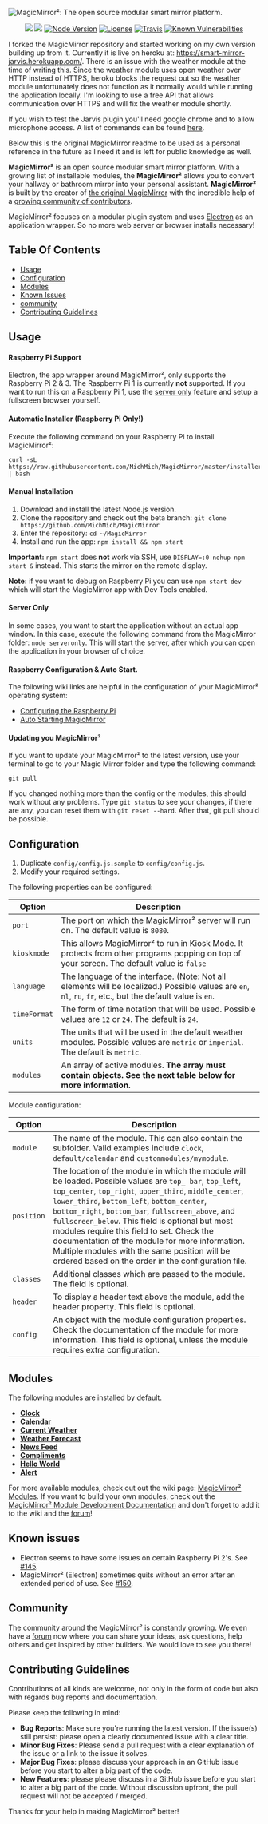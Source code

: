 ![MagicMirror²: The open source modular smart mirror platform. ](.github/header.png)

<p align="center">
	<a href="https://david-dm.org/gndimitro/MagicMirror" title="dependencies status"><img src="https://david-dm.org/gndimitro/MagicMirror/status.svg"/></a>
	<a href="https://david-dm.org/gndimitro/MagicMirror?type=dev" title="devDependencies status"><img src="https://david-dm.org/gndimitro/MagicMirror/dev-status.svg"/></a>
	<a href="https://nodejs.org"><img src="https://img.shields.io/badge/node-v5.10.1-brightgreen.svg" alt="Node Version"></a>
	<a href="http://choosealicense.com/licenses/mit"><img src="https://img.shields.io/badge/license-MIT-blue.svg" alt="License"></a>
	<a href="https://travis-ci.org/gndimitro/MagicMirrorr"><img src="https://travis-ci.org/gndimitro/MagicMirror.svg?branch=master" alt="Travis"></a>
	<a href="https://snyk.io/test/github/gndimitro/magicmirror"><img src="https://snyk.io/test/github/gndimitro/magicmirror/badge.svg" alt="Known Vulnerabilities" data-canonical-src="https://snyk.io/test/github/gndimitro/magicmirror" style="max-width:100%;"></a>
</p>

I forked the MagicMirror repository and started working on my own version building up from it. Currently it is live on heroku at: https://smart-mirror-jarvis.herokuapp.com/. There is an issue with the weather module at the time of writing this. Since the weather module uses open weather over HTTP instead of HTTPS, heroku blocks the request out so the weather module unfortunately does not function as it normally would while running the application locally. I'm looking to use a free API that allows communication over HTTPS and will fix the weather module shortly.

If you wish to test the Jarvis plugin you'll need google chrome and to allow microphone access. A list of commands can be found [here](modules/jarvis/README.md#commands).

Below this is the original MagicMirror readme to be used as a personal reference in the future as I need it and is left for public knowledge as well.

**MagicMirror²** is an open source modular smart mirror platform. With a growing list of installable modules, the **MagicMirror²** allows you to convert your hallway or bathroom mirror into your personal assistant. **MagicMirror²** is built by the creator of [the original MagicMirror](http://michaelteeuw.nl/tagged/magicmirror) with the incredible help of a [growing community of contributors](https://github.com/MichMich/MagicMirror/graphs/contributors).

MagicMirror² focuses on a modular plugin system and uses [Electron](http://electron.atom.io/) as an application wrapper. So no more web server or browser installs necessary!

## Table Of Contents

- [Usage](#usage)
- [Configuration](#configuration)
- [Modules](#modules)
- [Known Issues](#known-issues)
- [community](#community)
- [Contributing Guidelines](#contributing-guidelines)

## Usage

#### Raspberry Pi Support
Electron, the app wrapper around MagicMirror², only supports the Raspberry Pi 2 & 3. The Raspberry Pi 1 is currently **not** supported. If you want to run this on a Raspberry Pi 1, use the [server only](#server-only) feature and setup a fullscreen browser yourself.

#### Automatic Installer (Raspberry Pi Only!)

Execute the following command on your Raspberry Pi to install MagicMirror²:
````
curl -sL https://raw.githubusercontent.com/MichMich/MagicMirror/master/installers/raspberry.sh | bash
````

#### Manual Installation

1. Download and install the latest Node.js version.
2. Clone the repository and check out the beta branch: `git clone https://github.com/MichMich/MagicMirror`
3. Enter the repository: `cd ~/MagicMirror`
4. Install and run the app: `npm install && npm start`

**Important:** `npm start` does **not** work via SSH, use `DISPLAY=:0 nohup npm start &` instead. This starts the mirror on the remote display.

**Note:** if you want to debug on Raspberry Pi you can use `npm start dev` which will start the MagicMirror app with Dev Tools enabled.

#### Server Only

In some cases, you want to start the application without an actual app window. In this case, execute the following command from the MagicMirror folder: `node serveronly`. This will start the server, after which you can open the application in your browser of choice.

#### Raspberry Configuration & Auto Start.

The following wiki links are helpful in the configuration of your MagicMirror² operating system:
- [Configuring the Raspberry Pi](https://github.com/MichMich/MagicMirror/wiki/Configuring-the-Raspberry-Pi)
- [Auto Starting MagicMirror](https://github.com/MichMich/MagicMirror/wiki/Auto-Starting-MagicMirror)

#### Updating you MagicMirror²

If you want to update your MagicMirror² to the latest version, use your terminal to go to your Magic Mirror folder and type the following command:

````
git pull
````

If you changed nothing more than the config or the modules, this should work without any problems.
Type `git status` to see your changes, if there are any, you can reset them with `git reset --hard`. After that, git pull should be possible.

## Configuration

1. Duplicate `config/config.js.sample` to `config/config.js`.
2. Modify your required settings.

The following properties can be configured:


| **Option** | **Description** |
| --- | --- |
| `port` | The port on which the MagicMirror² server will run on. The default value is `8080`. |
| `kioskmode` | This allows MagicMirror² to run in Kiosk Mode. It protects from other programs popping on top of your screen. The default value is `false`|
| `language` | The language of the interface. (Note: Not all elements will be localized.) Possible values are `en`, `nl`, `ru`, `fr`, etc., but the default value is `en`. |
| `timeFormat` | The form of time notation that will be used. Possible values are `12` or `24`. The default is `24`. |
| `units` | The units that will be used in the default weather modules. Possible values are `metric` or `imperial`. The default is `metric`. |
| `modules` | An array of active modules. **The array must contain objects. See the next table below for more information.** |

Module configuration:

| **Option** | **Description** |
| --- | --- |
| `module` | The name of the module. This can also contain the subfolder. Valid examples include `clock`, `default/calendar` and `custommodules/mymodule`. |
| `position` | The location of the module in which the module will be loaded. Possible values are `top_ bar`, `top_left`, `top_center`, `top_right`, `upper_third`, `middle_center`, `lower_third`, `bottom_left`, `bottom_center`, `bottom_right`, `bottom_bar`, `fullscreen_above`, and `fullscreen_below`. This field is optional but most modules require this field to set. Check the documentation of the module for more information. Multiple modules with the same position will be ordered based on the order in the configuration file. |
| `classes` | Additional classes which are passed to the module. The field is optional. |
| `header` | To display a header text above the module, add the header property. This field is optional. |
| `config` | An object with the module configuration properties. Check the documentation of the module for more information. This field is optional, unless the module requires extra configuration. |

## Modules

The following modules are installed by default.

- [**Clock**](modules/default/clock)
- [**Calendar**](modules/default/calendar)
- [**Current Weather**](modules/default/currentweather)
- [**Weather Forecast**](modules/default/weatherforecast)
- [**News Feed**](modules/default/newsfeed)
- [**Compliments**](modules/default/compliments)
- [**Hello World**](modules/default/helloworld)
- [**Alert**](modules/default/alert)

For more available modules, check out out the wiki page: [MagicMirror² Modules](https://github.com/MichMich/MagicMirror/wiki/MagicMirror²-Modules). If you want to build your own modules, check out the [MagicMirror² Module Development Documentation](modules) and don't forget to add it to the wiki and the [forum](https://forum.magicmirror.builders/category/7/showcase)!

## Known issues

- Electron seems to have some issues on certain Raspberry Pi 2's. See [#145](https://github.com/MichMich/MagicMirror/issues/145).
- MagicMirror² (Electron) sometimes quits without an error after an extended period of use. See [#150](https://github.com/MichMich/MagicMirror/issues/150).

## Community

The community around the MagicMirror² is constantly growing. We even have a [forum](https://forum.magicmirror.builders) now where you can share your ideas, ask questions, help others and get inspired by other builders. We would love to see you there!

## Contributing Guidelines

Contributions of all kinds are welcome, not only in the form of code but also with regards bug reports and documentation.

Please keep the following in mind:

- **Bug Reports**:  Make sure you're running the latest version. If the issue(s) still persist: please open a clearly documented issue with a clear title.
- **Minor Bug Fixes**: Please send a pull request with a clear explanation of the issue or a link to the issue it solves.
- **Major Bug Fixes**: please discuss your approach in an GitHub issue before you start to alter a big part of the code.
- **New Features**: please please discuss in a GitHub issue before you start to alter a big part of the code. Without discussion upfront, the pull request will not be accepted / merged.

Thanks for your help in making MagicMirror² better!

